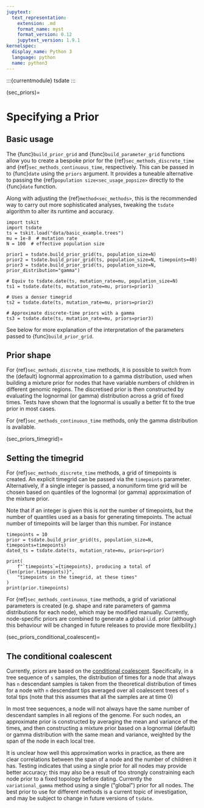 ```yaml
---
jupytext:
  text_representation:
    extension: .md
    format_name: myst
    format_version: 0.12
    jupytext_version: 1.9.1
kernelspec:
  display_name: Python 3
  language: python
  name: python3
---
```


:::{currentmodule} tsdate
:::

(sec_priors)=

# Specifying a Prior

## Basic usage

The {func}`build_prior_grid` and {func}`build_parameter_grid` functions allow you to create a bespoke prior
for the {ref}`sec_methods_discrete_time` and {ref}`sec_methods_continuous_time`, respectively.
This can be passed in to {func}`date` using the `priors` argument. It provides
a tuneable alternative to passing the {ref}`population size<sec_usage_popsize>`
directly to the {func}`date` function.

Along with adjusting the {ref}`method<sec_methods>`,
this is the recommended way to carry out more sophisticated
analyses, tweaking the `tsdate` algorithm to alter its runtime and accuracy.

```{code-cell} ipython3
import tskit
import tsdate
ts = tskit.load("data/basic_example.trees")
mu = 1e-8  # mutation rate
N = 100  # effective population size

prior1 = tsdate.build_prior_grid(ts, population_size=N)
prior2 = tsdate.build_prior_grid(ts, population_size=N, timepoints=40)
prior3 = tsdate.build_prior_grid(ts, population_size=N, prior_distribution="gamma")

# Equiv to tsdate.date(ts, mutation_rate=mu, population_size=N)
ts1 = tsdate.date(ts, mutation_rate=mu, priors=prior1)

# Uses a denser timegrid
ts2 = tsdate.date(ts, mutation_rate=mu, priors=prior2)

# Approximate discrete-time priors with a gamma
ts3 = tsdate.date(ts, mutation_rate=mu, priors=prior3)
```

See below for more explanation of the interpretation of the parameters passed to
{func}`build_prior_grid`.

## Prior shape

For {ref}`sec_methods_discrete_time` methods, it is possible to switch from the
(default) lognormal approximation to a gamma distribution, used when building a
mixture prior for nodes that have variable numbers of children in different
genomic regions. The discretised prior is then constructed by evaluating the
lognormal (or gamma) distribution across a grid of fixed times. Tests have shown that the
lognormal is usually a better fit to the true prior in most cases.

For {ref}`sec_methods_continuous_time` methods, only the gamma distribution is available.

(sec_priors_timegrid)=

## Setting the timegrid

For {ref}`sec_methods_discrete_time` methods, a grid of timepoints is created. An explicit
timegrid can be passed via the `timepoints` parameter. Alternatively, if a single integer is
passed, a nonuniform time grid will be chosen based on quantiles of the
lognormal (or gamma) approximation of the mixture prior.

Note that if an integer is given this is *not* the number of timepoints, but the number of
quantiles used as a basis for generating timepoints.  The actual number of timepoints will
be larger than this number. For instance

```{code-cell} ipython3
timepoints = 10
prior = tsdate.build_prior_grid(ts, population_size=N, timepoints=timepoints)
dated_ts = tsdate.date(ts, mutation_rate=mu, priors=prior)

print(
    f"`timepoints`={timepoints}, producing a total of {len(prior.timepoints)}",
    "timepoints in the timegrid, at these times"
)
print(prior.timepoints)
```

For {ref}`sec_methods_continuous_time` methods, a grid of variational parameters is
created (e.g. shape and rate parameters of gamma distributions for each node), which
may be modified manually. 
Currently, node-specific priors are combined to generate a global i.i.d. prior
(although this behaviour will be changed in future releases to provide more
flexibility.)


(sec_priors_conditional_coalescent)=

## The conditional coalescent

Currently, priors are based on the [conditional coalescent](http://dx.doi.org/10.1006/tpbi.1998.1411).
Specifically, in a tree sequence of `s` samples, the distribution of times for a node that always
has `n` descendant samples is taken from the theoretical distribution of times
for a node with `n` descendant tips averaged over all coalescent trees of `s` total
tips (note that this assumes that all the samples are at time 0)

In most tree sequences, a node will not always have the same number of
descendant samples in all regions of the genome. For such nodes, an approximate prior
is constructed by averaging the mean and variance of the times, and then constructing
a mixture prior based on a lognormal (default) or gamma distribution with the same mean
and variance, weighted by the span of the node in each local tree.

It is unclear how well this approximation works in practice, as there are clear
correlations between the span of a node and the number of children it has. Testing
indicates that using a single prior for all nodes may provide better accuracy; this
may also be a result of too strongly constraining each node prior to a fixed topology
before dating. Currently the `variational_gamma` method using a single ("global") prior
for all nodes. The best prior to use for different methods is a current topic of 
investigation, and may be subject to change in future versions of `tsdate`.
